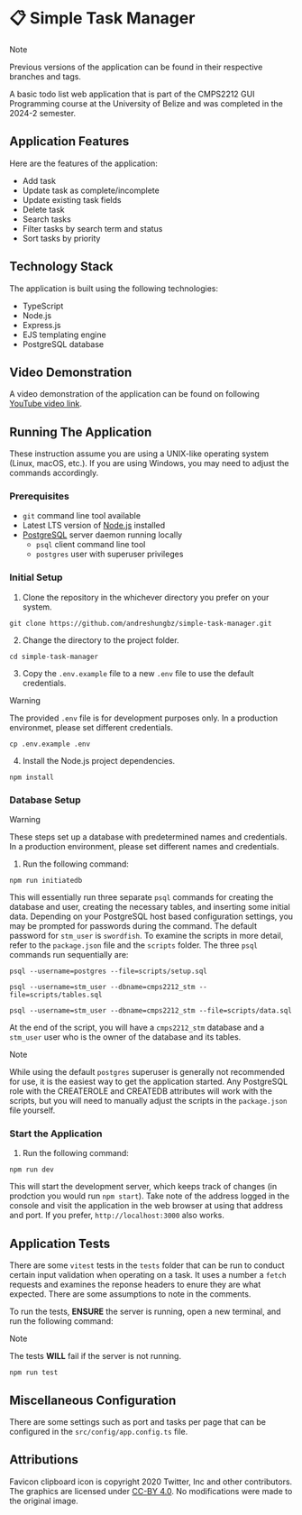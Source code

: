 # 📋 Simple Task Manager

> [!NOTE]
> Previous versions of the application can be found in their respective branches and tags.

A basic todo list web application that is part of the CMPS2212 GUI Programming course at the University of Belize and was completed in the 2024-2 semester.

## Application Features

Here are the features of the application:

- Add task
- Update task as complete/incomplete
- Update existing task fields
- Delete task
- Search tasks
- Filter tasks by search term and status
- Sort tasks by priority

## Technology Stack

The application is built using the following technologies:

- TypeScript
- Node.js
- Express.js
- EJS templating engine
- PostgreSQL database

## Video Demonstration

A video demonstration of the application can be found on following [YouTube video link](https://youtu.be/gLKjjvNg1x8?si=yx7Aebu2EUfmEgiz).

## Running The Application

These instruction assume you are using a UNIX-like operating system (Linux, macOS, etc.). If you are using Windows, you may need to adjust the commands accordingly.

### Prerequisites

- `git` command line tool available
- Latest LTS version of [Node.js](https://nodejs.org/en) installed
- [PostgreSQL](https://www.postgresql.org/) server daemon running locally
  - `psql` client command line tool
  - `postgres` user with superuser privileges

### Initial Setup

1. Clone the repository in the whichever directory you prefer on your system.

```
git clone https://github.com/andreshungbz/simple-task-manager.git
```

2. Change the directory to the project folder.

```
cd simple-task-manager
```

3. Copy the `.env.example` file to a new `.env` file to use the default credentials.

> [!WARNING]
> The provided `.env` file is for development purposes only. In a production environmet, please set different credentials.

```
cp .env.example .env
```

4. Install the Node.js project dependencies.

```
npm install
```

### Database Setup

> [!WARNING]
> These steps set up a database with predetermined names and credentials. In a production environment, please set different names and credentials.

1. Run the following command:

```
npm run initiatedb
```

This will essentially run three separate `psql` commands for creating the database and user, creating the necessary tables, and inserting some initial data. Depending on your PostgreSQL host based configuration settings, you may be prompted for passwords during the command. The default password for `stm_user` is `swordfish`. To examine the scripts in more detail, refer to the `package.json` file and the `scripts` folder. The three `psql` commands run sequentially are:

```
psql --username=postgres --file=scripts/setup.sql
```

```
psql --username=stm_user --dbname=cmps2212_stm --file=scripts/tables.sql
```

```
psql --username=stm_user --dbname=cmps2212_stm --file=scripts/data.sql
```

At the end of the script, you will have a `cmps2212_stm` database and a `stm_user` user who is the owner of the database and its tables.

> [!NOTE]
> While using the default `postgres` superuser is generally not recommended for use, it is the easiest way to get the application started. Any PostgreSQL role with the CREATEROLE and CREATEDB attributes will work with the scripts, but you will need to manually adjust the scripts in the `package.json` file yourself.

### Start the Application

1. Run the following command:

```
npm run dev
```

This will start the development server, which keeps track of changes (in prodction you would run `npm start`). Take note of the address logged in the console and visit the application in the web browser at using that address and port. If you prefer, `http://localhost:3000` also works.

## Application Tests

There are some `vitest` tests in the `tests` folder that can be run to conduct certain input validation when operating on a task. It uses a number a `fetch` requests and examines the reponse headers to enure they are what expected. There are some assumptions to note in the comments.

To run the tests, **ENSURE** the server is running, open a new terminal, and run the following command:

> [!NOTE]
> The tests **WILL** fail if the server is not running.

```
npm run test
```

## Miscellaneous Configuration

There are some settings such as port and tasks per page that can be configured in the `src/config/app.config.ts` file.

## Attributions

Favicon clipboard icon is copyright 2020 Twitter, Inc and other contributors. The graphics are licensed under [CC-BY 4.0](https://creativecommons.org/licenses/by/4.0/). No modifications were made to the original image.
